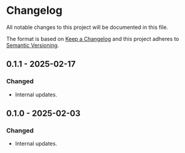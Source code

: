 # Changelog

All notable changes to this project will be documented in this file.

The format is based on [Keep a Changelog](https://keepachangelog.com/en/1.0.0/)
and this project adheres to [Semantic Versioning](https://semver.org/spec/v2.0.0.html).

## 0.1.1 - 2025-02-17
### Changed
- Internal updates.

## 0.1.0 - 2025-02-03
### Changed
- Internal updates.
